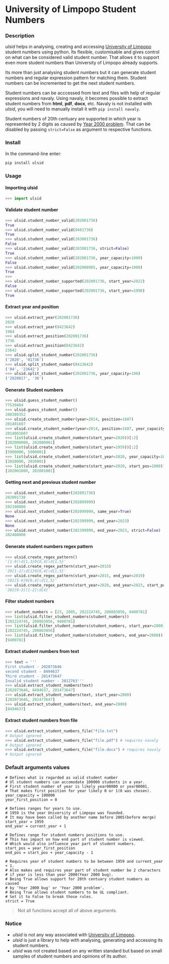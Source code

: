 # University of Limpopo Student Numbers

### Description
_ulsid_ helps in analysing, creating and accessing [University of Limpopo](https://www.ul.ac.za/) 
student numbers using python. Its flexible, customisable and gives control on what can be 
considered valid student number. That allows it to support even more student
numbers than University of Limpopo already supports.

Its more than just analysing student numbers but it can generate student
numbers and regular expression pattern for matching them. Student numbers
can be incremented to get the next student numbers.

Student numbers can be acccessed from text and files with help of regular
expressions and navaly. Using navaly, it becomes possible to extract 
student numbers from **html**, **pdf**, **docx**, etc. Navaly is not installed with _ulsid_, 
you will need to manually install it with `pip install navaly`.

Student numbers of 20th centuary are supported in which year is represented
by 2 digits as caused by [Year 2000 problem](https://en.wikipedia.org/wiki/Year_2000_problem). 
That can be disabled by passing `strict=False` as argument to respective functions.

### Install
In the command-line enter:
```bash
pip install ulsid
```

### Usage
#### Importing ulsid
```python
>>> import ulsid
```

#### Validate student number
```python
>>> ulsid.student_number_valid(202001736)
True
>>> ulsid.student_number_valid(9401736)
True
>>> ulsid.student_number_valid(203001736)
False
>>> ulsid.student_number_valid(203001736, strict=False)
True
>>> ulsid.student_number_valid(202001736, year_capacity=1000)
False
>>> ulsid.student_number_valid(202000985, year_capacity=1000)
True
>>>
>>> ulsid.student_number_supported(202001736, start_year=2022)
False
>>> ulsid.student_number_supported(202001736, start_year=1990)
True
```

#### Extract year and position
```python
>>> ulsid.extract_year(202001736)
2020
>>> ulsid.extract_year(8423642)
1984
>>> ulsid.extract_position(202001736)
1736
>>> ulsid.extract_position(8423642)
23642
>>> ulsid.split_student_number(202001736)
('2020', '01736')
>>> ulsid.split_student_number(8423642)
('84', '23642')
>>> ulsid.split_student_number(202001736, year_capacity=100)
('2020017', '36')
```

#### Generate Student numbers
```python
>>> ulsid.guess_student_number()
77539464
>>> ulsid.guess_student_number()
200380352
>>> ulsid.create_student_number(year=2014, position=1607)
201401607
>>> ulsid.create_student_number(year=2014, position=1607, year_capacity=1000000)
2014001607
>>> list(ulsid.create_student_numbers(start_year=2020))[:2]
[202000000, 202000001]
>>> list(ulsid.create_student_numbers(start_year=1959))[:2]
[5900000, 5900001]
>>> list(ulsid.create_student_numbers(start_year=2020, year_capacity=1000))[:2]
[2020000, 2020001]
>>> list(ulsid.create_student_numbers(start_year=2020, start_pos=1000))[:2]
[202001000, 202001001]
```

#### Getting next and previous student number
```python
>>> ulsid.next_student_number(202001736)
202001738
>>> ulsid.next_student_number(202099999)
202100000
>>> ulsid.next_student_number(202099999, same_year=True)
None
>>> ulsid.next_student_number(202399999, end_year=2023)
None
>>> ulsid.next_student_number(202399999, end_year=2023, strict=False)
202400000
```

#### Generate student numbers regex pattern
```python
>>> ulsid.create_regex_pattern()
'[1-9]\d{1,3}0{0,4}\d{1,5}'
>>> ulsid.create_regex_pattern(start_year=2015)
'20[1-2]\d{1}0{0,4}\d{1,5}'
>>> ulsid.create_regex_pattern(start_year=2015, end_year=2019)
'201[5-9]0{0,4}\d{1,5}'
>>> ulsid.create_regex_pattern(start_year=2020, end_year=2023, start_pos=10000, end_pos=25000)
'202[0-3][1-2]\d{4}'
```

#### Filter student numbers
```python
>>> student_numbers = [23, 2005, 202224745, 200803056, 9400781]
>>> list(ulsid.filter_student_numbers(student_numbers))
[202224745, 200803056, 9400781]
>>> list(ulsid.filter_student_numbers(student_numbers, start_year=2000))
[202224745, 200803056]
>>> list(ulsid.filter_student_numbers(student_numbers, end_year=2000))
[9400781]
```

#### Extract student numbers from text
```python
>>> text = '''
First student - 202073646
second student - 8494637
Third student - 201473647
Invalid student number - 2012763'''
>>> ulsid.extract_student_numbers(text)
[202073646, 8494637, 201473647]
>>> ulsid.extract_student_numbers(text, start_year=2000)
[202073646, 201473647]
>>> ulsid.extract_student_numbers(text, end_year=2000)
[8494637]
```

#### Extract student numbers from file
```python
>>> ulsid.extract_student_numbers_file("file.txt")
# Output ignored
>>> ulsid.extract_student_numbers_file("file.pdf") # requires navaly
# Output ignored
>>> ulsid.extract_student_numbers_file("file.docx") # requires navaly
# Output ignored
```


### Default arguments values
```
# Defines what is regarded as valid student number
# Ul student numbers can accomodate 100000 students in a year.
# First student number of year is likely year00000 or year00001.
# That makes first position for year likely 0 or 1(0 was chosen).
year_capacity = 100000
year_first_position = 0

# Defines ranges for years to use.
# 1959 is the year University of Limpopo was founded.
# It may have been called by another name before 2005(before merge)
start_year = 1959
end_year = current_year + 1

# Defines range for student numbers positions to use.
# This has impact on how end part of student number is viewed.
# Which would also influence year part of student numbers.
start_pos = year_first_position
end_pos = start_pos + year_capacity - 1

# Requires year of student numbers to be between 1959 and current_year + 1.
# Also makes and requires year part of student number be 2 characters
# if year is less than year 2000(Year 2000 bug).
# Being True allows support for 20th centuary student numbers as caused
# by 'Year 2000 bug' or 'Year 2000 problem'.
# Being True allows student numbers to be UL compliant.
# Set it to False to break those rules.
strict = True
```
> Not all functions accept all of above arguments.  

### Notice
* _ulsid_ is not any way associated with [University of Limpopo](https://www.ul.ac.za/).
* _ulsid_ is just a library to help with analysing, generating and accessing
its student numbers.
* _ulsid_ was not created based on any written standard but based on small
samples of student numbers and opinions of its author.
